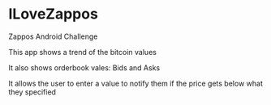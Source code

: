 # ILoveZappos
Zappos Android Challenge

This app shows a trend of the bitcoin values

It also shows orderbook vales: Bids and Asks

It allows the user to enter a value to notify them if the price gets below what they specified
